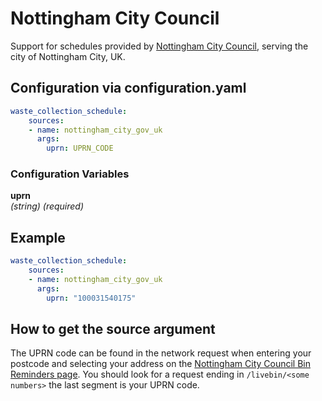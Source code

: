 # Nottingham City Council

Support for schedules provided by [Nottingham City
Council](https://www.nottinghamcity.gov.uk/binreminders), serving the
city of Nottingham City, UK.

## Configuration via configuration.yaml

```yaml
waste_collection_schedule:
    sources:
    - name: nottingham_city_gov_uk
      args:
        uprn: UPRN_CODE
```

### Configuration Variables

**uprn**<br>
*(string) (required)*

## Example

```yaml
waste_collection_schedule:
    sources:
    - name: nottingham_city_gov_uk
      args:
        uprn: "100031540175"
```

## How to get the source argument

The UPRN code can be found in the network request when entering your
postcode and selecting your address on the [Nottingham City Council
Bin Reminders
page](https://www.nottinghamcity.gov.uk/binreminders). You should look
for a request ending in `/livebin/<some numbers>` the last segment is your UPRN
code.
